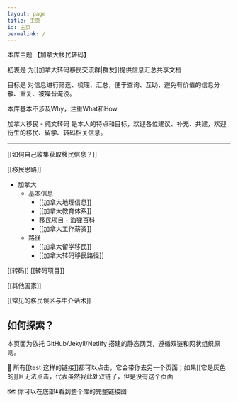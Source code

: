 ```yaml
---
layout: page
title: 主页
id: 主页
permalink: /
---
```


本库主题 【加拿大移民转码】 

初衷是 为[[加拿大转码移民交流群|群友]]提供信息汇总共享文档

目标是 对信息进行筛选、梳理、汇总，便于查询、互助，避免有价值的信息分散、重复、被噪音淹没。

本库基本不涉及Why，注重What和How

加拿大移民 - 纯文转码 是本人的特点和目标，欢迎各位建议、补充、共建，欢迎衍生的移民、留学、转码相关信息。

---

[[如何自己收集获取移民信息？]]

[[移民思路]]

- 加拿大
	- 基本信息
		- [[加拿大地理信息]]
		- [[加拿大教育体系]]
		- [移民项目 - 海狸百科](https://www.hailibk.com/immigration-programs/?_class_selection=pnp)
		- [[加拿大工作薪资]]
	- 路径
		- [[加拿大留学移民]]
		- [[加拿大转码移民路径]]


[[转码]] [[转码项目]]

[[其他国家]]

[[常见的移民误区与中介话术]]

## 如何探索？

本页面为依托 GitHub/Jekyll/Netlify 搭建的静态网页，遵循双链和网状组织原则。

🔗 所有[[test|这样的链接]]都可以点击，它会带你去另一个页面；如果[[它是灰色的]]且无法点击，代表虽然我此处双链了，但是没有这个页面

🗺️ 你可以在底部⬇️看到整个库的完整链接图
